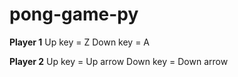 # pong-game-py


**Player 1**
Up key = Z
Down key = A

**Player 2**
Up key = Up arrow
Down key = Down arrow
